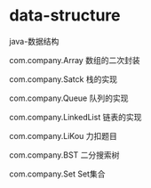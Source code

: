 # data-structure
java-数据结构

com.company.Array  数组的二次封装

com.company.Satck  栈的实现

com.company.Queue  队列的实现

com.company.LinkedList 链表的实现

com.company.LiKou 力扣题目


com.company.BST 二分搜索树

com.company.Set Set集合